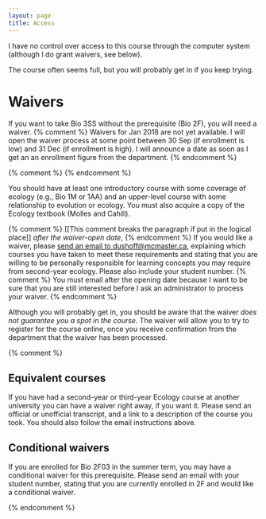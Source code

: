```yaml
---
layout: page
title: Access
---
```


I have no control over access to this course through the computer system (although I do grant waivers, see below).

The course often seems full, but you will probably get in if you keep trying.

# Waivers 

If you want to take Bio 3SS without the prerequisite (Bio 2F), you will need a waiver.
{% comment %}
Waivers for Jan 2018 are not yet available. I will open the waiver process at some point between 30 Sep (if enrollment is low) and 31 Dec (if enrollment is high). I will announce a date as soon as I get an an enrollment figure from the department.
{% endcomment %}

{% comment %}
{% endcomment %}

You should have at least one introductory course with some coverage of ecology (e.g., Bio 1M or 1AA) and an upper-level course with some relationship to evolution or ecology.  You must also acquire a copy of the Ecology textbook (Molles and Cahill).

{% comment %}
[[This comment breaks the paragraph if put in the logical place]]
_after the waiver-open date_,
{% endcomment %}
If you would like a waiver, please [send an email to dushoff@mcmaster.ca](mailto:dushoff@mcmaster.ca),
explaining which courses you have taken to meet these requirements and stating that you are willing to be personally responsible for learning concepts you may require from second-year ecology.  Please also include your student number. 
{% comment %}
You must email after the opening date because I want to be sure that you are still interested before I ask an administrator to process your waiver. 
{% endcomment %}

Although you will probably get in, you should be aware that the waiver _does not guarantee you a spot in the course._  The waiver will allow you to try to register for the course online, once you receive confirmation from the department that the waiver has been processed.

{% comment %}
## Equivalent courses 

If you have had a second-year or third-year Ecology course at another university you can have a waiver right away, if you want it. Please send an official or unofficial transcript, and a link to a description of the course you took. You should also follow the email instructions above.

## Conditional waivers 

If you are enrolled for Bio 2F03 in the summer term, you may have a conditional waiver for this prerequisite.  Please send an email with your student number, stating that you are currently enrolled in 2F and would like a conditional waiver.

{% endcomment %}
